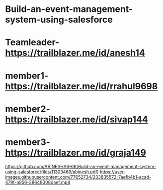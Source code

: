 # Build-an-event-management-system-using-salesforce
# Teamleader-https://trailblazer.me/id/anesh14
# member1-https://trailblazer.me/id/rrahul9698
# member2-https://trailblazer.me/id/sivap144
# member3-https://trailblazer.me/id/graja149
https://github.com/ABINESHASHIK/Build-an-event-management-system-using-salesforce/files/11303469/abinesh.pdf)
https://user-images.githubusercontent.com/77652734/233835572-7aefb4b1-acad-479f-a956-38648308daef.mp4
